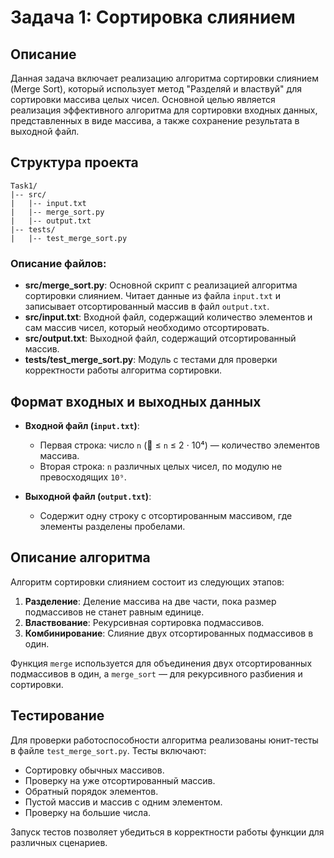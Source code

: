 # Задача 1: Сортировка слиянием

## Описание

Данная задача включает реализацию алгоритма сортировки слиянием (Merge Sort), который использует метод "Разделяй и властвуй" для сортировки массива целых чисел. Основной целью является реализация эффективного алгоритма для сортировки входных данных, представленных в виде массива, а также сохранение результата в выходной файл.

## Структура проекта

```
Task1/
|-- src/
|   |-- input.txt
|   |-- merge_sort.py
|   |-- output.txt
|-- tests/
|   |-- test_merge_sort.py
```

### Описание файлов:

- **src/merge\_sort.py**: Основной скрипт с реализацией алгоритма сортировки слиянием. Читает данные из файла `input.txt` и записывает отсортированный массив в файл `output.txt`.
- **src/input.txt**: Входной файл, содержащий количество элементов и сам массив чисел, который необходимо отсортировать.
- **src/output.txt**: Выходной файл, содержащий отсортированный массив.
- **tests/test\_merge\_sort.py**: Модуль с тестами для проверки корректности работы алгоритма сортировки.

## Формат входных и выходных данных

- **Входной файл (****`input.txt`****)**:

  - Первая строка: число `n` ( ≤ `n` ≤ 2 ⋅ 10⁴) — количество элементов массива.
  - Вторая строка: `n` различных целых чисел, по модулю не превосходящих `10⁹`.

- **Выходной файл (****`output.txt`****)**:

  - Содержит одну строку с отсортированным массивом, где элементы разделены пробелами.

## Описание алгоритма

Алгоритм сортировки слиянием состоит из следующих этапов:

1. **Разделение**: Деление массива на две части, пока размер подмассивов не станет равным единице.
2. **Властвование**: Рекурсивная сортировка подмассивов.
3. **Комбинирование**: Слияние двух отсортированных подмассивов в один.

Функция `merge` используется для объединения двух отсортированных подмассивов в один, а `merge_sort` — для рекурсивного разбиения и сортировки.

## Тестирование

Для проверки работоспособности алгоритма реализованы юнит-тесты в файле `test_merge_sort.py`. Тесты включают:

- Сортировку обычных массивов.
- Проверку на уже отсортированный массив.
- Обратный порядок элементов.
- Пустой массив и массив с одним элементом.
- Проверку на большие числа.

Запуск тестов позволяет убедиться в корректности работы функции для различных сценариев.
